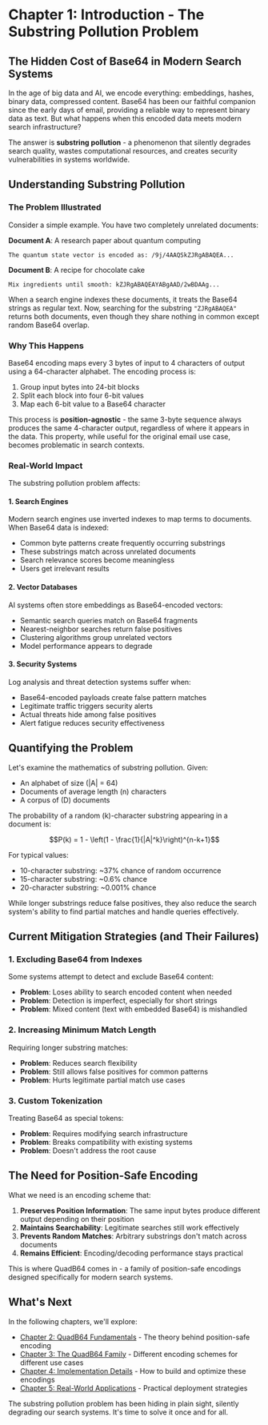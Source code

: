 # Chapter 1: Introduction - The Substring Pollution Problem

## The Hidden Cost of Base64 in Modern Search Systems

In the age of big data and AI, we encode everything: embeddings, hashes, binary data, compressed content. Base64 has been our faithful companion since the early days of email, providing a reliable way to represent binary data as text. But what happens when this encoded data meets modern search infrastructure?

The answer is **substring pollution** - a phenomenon that silently degrades search quality, wastes computational resources, and creates security vulnerabilities in systems worldwide.

## Understanding Substring Pollution

### The Problem Illustrated

Consider a simple example. You have two completely unrelated documents:

**Document A**: A research paper about quantum computing
```
The quantum state vector is encoded as: /9j/4AAQSkZJRgABAQEA...
```

**Document B**: A recipe for chocolate cake  
```
Mix ingredients until smooth: kZJRgABAQEAYABgAAD/2wBDAAg...
```

When a search engine indexes these documents, it treats the Base64 strings as regular text. Now, searching for the substring `"ZJRgABAQEA"` returns both documents, even though they share nothing in common except random Base64 overlap.

### Why This Happens

Base64 encoding maps every 3 bytes of input to 4 characters of output using a 64-character alphabet. The encoding process is:

1. Group input bytes into 24-bit blocks
2. Split each block into four 6-bit values  
3. Map each 6-bit value to a Base64 character

This process is **position-agnostic** - the same 3-byte sequence always produces the same 4-character output, regardless of where it appears in the data. This property, while useful for the original email use case, becomes problematic in search contexts.

### Real-World Impact

The substring pollution problem affects:

#### 1. **Search Engines**
Modern search engines use inverted indexes to map terms to documents. When Base64 data is indexed:
- Common byte patterns create frequently occurring substrings
- These substrings match across unrelated documents
- Search relevance scores become meaningless
- Users get irrelevant results

#### 2. **Vector Databases**
AI systems often store embeddings as Base64-encoded vectors:
- Semantic search queries match on Base64 fragments
- Nearest-neighbor searches return false positives
- Clustering algorithms group unrelated vectors
- Model performance appears to degrade

#### 3. **Security Systems**
Log analysis and threat detection systems suffer when:
- Base64-encoded payloads create false pattern matches
- Legitimate traffic triggers security alerts
- Actual threats hide among false positives
- Alert fatigue reduces security effectiveness

## Quantifying the Problem

Let's examine the mathematics of substring pollution. Given:
- An alphabet of size \(|A| = 64\)
- Documents of average length \(n\) characters
- A corpus of \(D\) documents

The probability of a random \(k\)-character substring appearing in a document is:

$$P(k) = 1 - \left(1 - \frac{1}{|A|^k}\right)^{n-k+1}$$

For typical values:
- 10-character substring: ~37% chance of random occurrence
- 15-character substring: ~0.6% chance
- 20-character substring: ~0.001% chance

While longer substrings reduce false positives, they also reduce the search system's ability to find partial matches and handle queries effectively.

## Current Mitigation Strategies (and Their Failures)

### 1. **Excluding Base64 from Indexes**
Some systems attempt to detect and exclude Base64 content:
- **Problem**: Loses ability to search encoded content when needed
- **Problem**: Detection is imperfect, especially for short strings
- **Problem**: Mixed content (text with embedded Base64) is mishandled

### 2. **Increasing Minimum Match Length**
Requiring longer substring matches:
- **Problem**: Reduces search flexibility
- **Problem**: Still allows false positives for common patterns
- **Problem**: Hurts legitimate partial match use cases

### 3. **Custom Tokenization**
Treating Base64 as special tokens:
- **Problem**: Requires modifying search infrastructure
- **Problem**: Breaks compatibility with existing systems
- **Problem**: Doesn't address the root cause

## The Need for Position-Safe Encoding

What we need is an encoding scheme that:

1. **Preserves Position Information**: The same input bytes produce different output depending on their position
2. **Maintains Searchability**: Legitimate searches still work effectively
3. **Prevents Random Matches**: Arbitrary substrings don't match across documents
4. **Remains Efficient**: Encoding/decoding performance stays practical

This is where QuadB64 comes in - a family of position-safe encodings designed specifically for modern search systems.

## What's Next

In the following chapters, we'll explore:

- [Chapter 2: QuadB64 Fundamentals](quadb64-fundamentals.md) - The theory behind position-safe encoding
- [Chapter 3: The QuadB64 Family](../family/overview.md) - Different encoding schemes for different use cases
- [Chapter 4: Implementation Details](../implementation/architecture.md) - How to build and optimize these encodings
- [Chapter 5: Real-World Applications](../applications/search-engines.md) - Practical deployment strategies

The substring pollution problem has been hiding in plain sight, silently degrading our search systems. It's time to solve it once and for all.